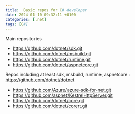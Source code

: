 ```yaml
---
title:  Basic repos for C# developer
date: 2024-01-10 09:32:11 +0100
categories: [.net]
tags: [C#]
---
```


Main repositories
- <https://github.com/dotnet/sdk.git> 
- <https://github.com/dotnet/msbuild.git>
- <https://github.com/dotnet/runtime.git>
- <https://github.com/dotnet/aspnetcore.git>

Repos including at least sdk, msbuild, runtime, aspnetcore
: <https://github.com/dotnet/dotnet>

- <https://github.com/Azure/azure-sdk-for-net.git>
- <https://github.com/aspnet/KestrelHttpServer.git>
- <https://github.com/dotnet/core.git>
- <https://github.com/dotnet/corert.git>
